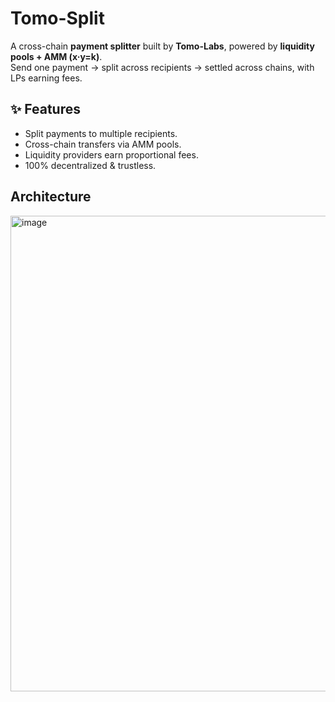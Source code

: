 # Tomo-Split

A cross-chain **payment splitter** built by **Tomo-Labs**, powered by **liquidity pools + AMM (x·y=k)**.  
Send one payment → split across recipients → settled across chains, with LPs earning fees.  


## ✨ Features  
- Split payments to multiple recipients.  
- Cross-chain transfers via AMM pools.  
- Liquidity providers earn proportional fees.  
- 100% decentralized & trustless.  

## Architecture


<img width="1213" height="761" alt="image" src="https://github.com/user-attachments/assets/63365623-ff32-4dd3-980c-63cb5c6e274f" />
